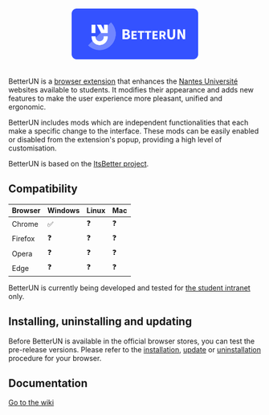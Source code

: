 # <p align="center"><img src="internal/icons/banner.png" width="50%"></p>

BetterUN is a [browser extension](https://en.wikipedia.org/wiki/Browser_extension) that enhances the [Nantes Université](https://www.univ-nantes.fr/) websites available to students. It modifies their appearance and adds new features to make the user experience more pleasant, unified and ergonomic.  
  
BetterUN includes mods which are independent functionalities that each make a specific change to the interface. These mods can be easily enabled or disabled from the extension's popup, providing a high level of customisation.  
  
BetterUN is based on the [ItsBetter project](https://github.com/devmlb/itsbetter).

## Compatibility

| Browser | Windows | Linux | Mac
|--|--|--|--|
| Chrome | ✅ | ❓ | ❓ | ❓
| Firefox | ❓ | ❓ | ❓ |
| Opera | ❓ | ❓ | ❓ |
| Edge| ❓ | ❓ | ❓ |

BetterUN is currently being developed and tested for [the student intranet](https://intraetu.univ-nantes.fr/) only.

## Installing, uninstalling and updating

Before BetterUN is available in the official browser stores, you can test the pre-release versions.
Please refer to the [installation](https://github.com/devmlb/betterun/wiki/Installing,-uninstalling-and-updating#installation), [update](https://github.com/devmlb/betterun/wiki/Installing,-uninstalling-and-updating#mise-%C3%A0-jour) or [uninstallation](https://github.com/devmlb/betterun/wiki/Installing,-uninstalling-and-updating#d%C3%A9sinstallation) procedure for your browser.


## Documentation

[Go to the wiki](https://github.com/devmlb/betterun/wiki)
